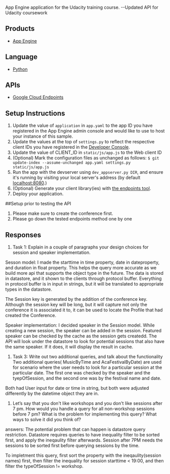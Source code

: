 App Engine application for the Udacity training course. --Updated API for Udacity coursework

## Products
- [App Engine][1]

## Language
- [Python][2]

## APIs
- [Google Cloud Endpoints][3]

## Setup Instructions
1. Update the value of `application` in `app.yaml` to the app ID you
   have registered in the App Engine admin console and would like to use to host
   your instance of this sample.
1. Update the values at the top of `settings.py` to
   reflect the respective client IDs you have registered in the
   [Developer Console][4].
1. Update the value of CLIENT_ID in `static/js/app.js` to the Web client ID
1. (Optional) Mark the configuration files as unchanged as follows:
   `$ git update-index --assume-unchanged app.yaml settings.py static/js/app.js`
1. Run the app with the devserver using `dev_appserver.py DIR`, and ensure it's running by visiting your local server's address (by default [localhost:8080][5].)
1. (Optional) Generate your client library(ies) with [the endpoints tool][6].
1. Deploy your application.

##Setup prior to testing the API
1. Please make sure to create the conference first.
1. Please go down the tested endpoints method one by one


## Responses
1. Task 1: Explain in a couple of paragraphs your design choices for session and speaker implementation.

Sesson model:
I made the starttime in time property, date in dateproperty, and duration in float property. This helps the query more accurate as we build more api that supports the object type in the future. The data is stored in datastore, and it shown to the clients through protocol buffer. Everything in protocol buffer is in input in strings, but it will be translated to appropriate types in the datastore. 

The Session key is generated by the addition of the conference key. Although the session key will be long, but it will capture not only the conference it is associated it to, it can be used to locate the Profile that had created the Conference. 

Speaker implementation:
I decided speaker in the Session model. While creating a new session, the speaker can be added in the session. Featured speaker can be checked by the cache as the session gets createdd. The API will look under the datastore to look for potential sessions that also have the same speaker. If it does, it will display the result in cache. 


1. Task 3: Write out two additional queries, and talk about the functionality
Two additional queries( MusicByTime and AcaFestivalByDate) are used for scenario where the user needs to look for a particular session at the particular date. The first one was checked by the speaker and the tyepOfSession, and the second one was by the festival name and date. 

Both had User input for date or time in string, but both were adjusted differently by the datetime object they are in. 

1. Let’s say that you don't like workshops and you don't like sessions after 7 pm. How would you handle a query for all non-workshop sessions before 7 pm? What is the problem for implementing this query? What ways to solve it did you think of?

answers: 
The potential problem that can happen is datastore query restriction. Datastore requires queries to have inequality filter to be sorted first, and apply the ineqaulity filter afterwards. Session after 7PM needs the sessions to be sorted first before querying sessions by the time. 

To impletment this query, first sort the property with the ineqaulity(session names) first, then filter the inequality for session starttime < 19:00, and then filter the typeOfSession != workshop. 


[1]: https://developers.google.com/appengine
[2]: http://python.org
[3]: https://developers.google.com/appengine/docs/python/endpoints/
[4]: https://console.developers.google.com/
[5]: https://localhost:8080/
[6]: https://developers.google.com/appengine/docs/python/endpoints/endpoints_tool
